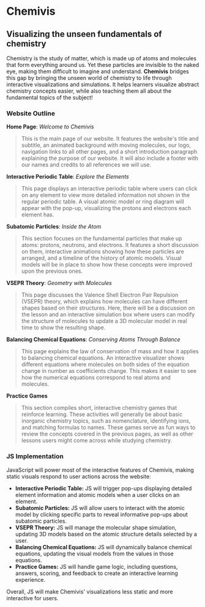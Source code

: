 # Chemivis 
## Visualizing the unseen fundamentals of chemistry
Chemistry is the study of matter, which is made up of atoms and molecules that form everything around us. Yet these particles are invisible to the naked eye, making them difficult to imagine and understand. **Chemivis** bridges this gap by bringing the unseen world of chemistry to life through interactive visualizations and simulations. It helps learners visualize abstract chemistry concepts easier, while also teaching them all about the fundamental topics of the subject!

### Website Outline

**Home Page**: _Welcome to Chemivis_
> This is the main page of our website. It features the website's title and subtitle, an animated background with moving molecules, our logo, navigation links to all other pages, and a short introduction paragraph explaining the purpose of our website. It will also include a footer with our names and credits to all references we will use. 

**Interactive Periodic Table**: _Explore the Elements_
> This page displays an interactive periodic table where users can click on any element to view more detailed information not shown in the regular periodic table. A visual atomic model or ring diagram will appear with the pop-up, visualizing the protons and electrons each element has.

**Subatomic Particles**: _Inside the Atom_
> This section focuses on the fundamental particles that make up atoms: protons, neutrons, and electrons. It features a short discussion on them, interactive animations showing how these particles are arranged, and a timeline of the history of atomic models. Visual models will be in place to show how these concepts were improved upon the previous ones.

**VSEPR Theory**: _Geometry with Molecules_
> This page discusses the Valence Shell Electron Pair Repulsion (VSEPR) theory, which explains how molecules can have different shapes based on their structures. Here, there will be a discussion on the lesson and an interactive simulation box where users can modify the structure of molecules to update a 3D molecular model in real time to show the resulting shape.

**Balancing Chemical Equations**: _Conserving Atoms Through Balance_
> This page explains the law of conservation of mass and how it applies to balancing chemical equations. An interactive visualizer shows different equations where molecules on both sides of the equation change in number as coefficients change. This makes it easier to see how the numerical equations correspond to real atoms and molecules.

**Practice Games**
> This section compiles short, interactive chemistry games that reinforce learning. These activities will generally be about basic inorganic chemistry topics, such as nomenclature, identifying ions, and matching formulas to names. These games serve as fun ways to review the concepts covered in the previous pages, as well as other lessons users might come across while studying chemistry.

### JS Implementation ##
JavaScript will power most of the interactive features of Chemivis, making static visuals respond to user actions across the website:
- **Interactive Periodic Table:** JS will trigger pop-ups displaying detailed element information and atomic models when a user clicks on an element.
- **Subatomic Particles:** JS will allow users to interact with the atomic model by clicking specific parts to reveal informative pop-ups about subatomic particles.
- **VSEPR Theory:** JS will manage the molecular shape simulation, updating 3D models based on the atomic structure details selected by a user.
- **Balancing Chemical Equations:** JS will dynamically balance chemical equations, updating the visual models from the values in those equations.
- **Practice Games:** JS will handle game logic, including questions, answers, scoring, and feedback to create an interactive learning experience.

Overall, JS will make Chemivis' visualizations less static and more interactive for users.
